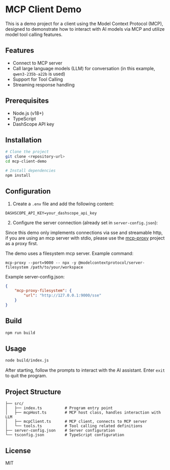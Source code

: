 # MCP Client Demo

This is a demo project for a client using the Model Context Protocol (MCP), designed to demonstrate how to interact with AI models via MCP and utilize model tool calling features.

## Features

- Connect to MCP server
- Call large language models (LLM) for conversation (in this example, `qwen3-235b-a22b` is used)
- Support for Tool Calling
- Streaming response handling

## Prerequisites

- Node.js (v18+)
- TypeScript
- DashScope API key

## Installation

```bash
# Clone the project
git clone <repository-url>
cd mcp-client-demo

# Install dependencies
npm install
```

## Configuration

1. Create a `.env` file and add the following content:

```
DASHSCOPE_API_KEY=your_dashscope_api_key
```

2. Configure the server connection (already set in `server-config.json`):

Since this demo only implements connections via sse and streamable http, if you are using an mcp server with stdio, please use the [mcp-proxy](https://github.com/sparfenyuk/mcp-proxy) project as a proxy first.

The demo uses a filesystem mcp server. Example command:

`mcp-proxy --port=9000 -- npx -y @modelcontextprotocol/server-filesystem /path/to/your/workspace`

Example server-config.json:

```json
{
    "mcp-proxy-filesystem": {
        "url": "http://127.0.0.1:9000/sse"
    }
}
```

## Build

```bash
npm run build
```

## Usage

```bash
node build/index.js
```

After starting, follow the prompts to interact with the AI assistant. Enter `exit` to quit the program.

## Project Structure

```
├── src/
│   ├── index.ts          # Program entry point
│   ├── mcpHost.ts        # MCP host class, handles interaction with LLM
│   ├── mcpClient.ts      # MCP client, connects to MCP server
│   └── tools.ts          # Tool calling related definitions
├── server-config.json    # Server configuration
└── tsconfig.json         # TypeScript configuration
```

## License

MIT 